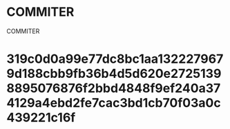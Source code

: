# COMMITER
COMMITER






# 319c0d0a99e77dc8bc1aa1322279679d188cbb9fb36b4d5d620e27251398895076876f2bbd4848f9ef240a374129a4ebd2fe7cac3bd1cb70f03a0c439221c16f
